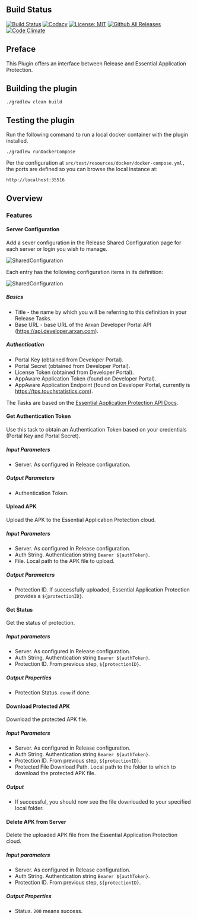 ## Build Status

[![Build Status][xlr-arxan-plugin-travis-image]][xlr-arxan-plugin-travis-url]
[![Codacy](https://api.codacy.com/project/badge/Grade/71d5adb3b2634edc875bd8c73cc3f24b)](https://www.codacy.com?utm_source=github.com&amp;utm_medium=referral&amp;utm_content=xebialabs-community/xlr-arxan-plugin&amp;utm_campaign=Badge_Grade)
[![License: MIT][xlr-arxan-plugin-license-image]][xlr-arxan-plugin-license-url]
[![Github All Releases][xlr-arxan-plugin-downloads-image]]()
[![Code Climate][xlr-arxan-plugin-code-climate-image]][xlr-arxan-plugin-code-climate-url]

## Preface

This Plugin offers an interface between Release and Essential Application Protection.

## Building the plugin

`./gradlew clean build`

## Testing the plugin

Run the following command to run a local docker container with the plugin installed.  

`./gradlew runDockerCompose`

Per the configuration at `src/test/resources/docker/docker-compose.yml,` the ports are defined so you can browse the local instance at:

`http://localhost:35516` 

## Overview

### Features

#### Server Configuration

Add a sever configuration in the Release Shared Configuration page for each server or login you wish to manage.

![SharedConfiguration](images/xlr-arxan-sharedconfiguration.PNG)

Each entry has the following configuration items in its definition:

![SharedConfiguration](images/arxan-login.PNG)

##### Basics
*   Title - the name by which you will be referring to this definition in your Release Tasks.
*   Base URL - base URL of the Arxan Developer Portal API (https://api.developer.arxan.com).

##### Authentication
*   Portal Key (obtained from Developer Portal).
*   Portal Secret (obtained from Developer Portal).
*   License Token (obtained from Developer Portal).
*   AppAware Application Token (found on Developer Portal).
*   AppAware Application Endpoint (found on Developer Portal, currently is https://tps.touchstatistics.com).

The Tasks are based on the [Essential Application Protection API Docs](https://developer.arxan.com/doc/content/protect-essential/index.htm#t=Protect_Using_the_API.htm).

#### Get Authentication Token
Use this task to obtain an Authentication Token based on your credentials (Portal Key and Portal Secret).

##### Input Parameters
- Server. As configured in Release configuration.

##### Output Parameters
* Authentication Token.

#### Upload APK
Upload the APK to the Essential Application Protection cloud.

##### Input Parameters
- Server. As configured in Release configuration.
- Auth String. Authentication string `Bearer ${authToken}`.
- File. Local path to the APK file to upload.

##### Output Parameters
- Protection ID. If successfully uploaded, Essential Application Protection provides a `${protectionID}`.

#### Get Status
Get the status of protection.

##### Input parameters
- Server. As configured in Release configuration.
- Auth String. Authentication string `Bearer ${authToken}`.
- Protection ID. From previous step, `${protectionID}`.

##### Output Properties
- Protection Status. `done` if done.

#### Download Protected APK
Download the protected APK file.

##### Input Parameters
- Server. As configured in Release configuration.
- Auth String. Authentication string `Bearer ${authToken}`.
- Protection ID. From previous step, `${protectionID}`.
- Protected File Download Path. Local path to the folder to which to download the protected APK file.

##### Output
- If successful, you should now see the file downloaded to your specified local folder.

#### Delete APK from Server

Delete the uploaded APK file from the Essential Application Protection cloud.

##### Input parameters
- Server. As configured in Release configuration.
- Auth String. Authentication string `Bearer ${authToken}`.
- Protection ID. From previous step, `${protectionID}`.

##### Output Properties
- Status. `200` means success.

[xlr-arxan-plugin-travis-image]: https://travis-ci.org/xebialabs-community/xlr-arxan-plugin.svg?branch=master
[xlr-arxan-plugin-travis-url]: https://travis-ci.org/xebialabs-community/xlr-arxan-plugin
[xlr-arxan-plugin-code-climate-image]: https://codeclimate.com/github/xebialabs-community/xlr-arxan-plugin/badges/gpa.svg
[xlr-arxan-plugin-code-climate-url]: https://codeclimate.com/github/xebialabs-community/xlr-arxan-plugin
[xlr-arxan-plugin-license-image]: https://img.shields.io/badge/License-MIT-yellow.svg
[xlr-arxan-plugin-license-url]: https://opensource.org/licenses/MIT
[xlr-arxan-plugin-downloads-image]: https://img.shields.io/github/downloads/xebialabs-community/xlr-arxan-plugin/total.svg
